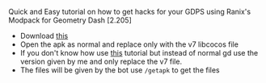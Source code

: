 Quick and Easy tutorial on how to get hacks for your GDPS using Ranix's Modpack for Geometry Dash 
[2.205]

- Download [this](https://gmdworld.xyz/modpack/rainix_modpack_v3.apk)
- Open the apk as normal and replace only with the v7 libcocos file
- If you don't know how use [this](https://discord.com/channels/1090322023009505390/1212728778422485052) tutorial but instead of normal gd use the version given by me and only replace the v7 file.
- The files will be given by the bot use ``` /getapk ``` to get the files
